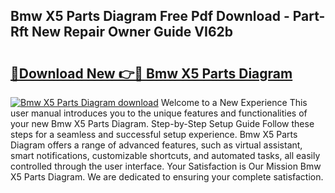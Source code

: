 ## Bmw X5 Parts Diagram Free Pdf Download - Part-Rft New Repair Owner Guide VI62b

# <h2><a href="http://dfo9c3.blite.top/?on=Bmw+X5+Parts+Diagram">🔗Download New 👉🔴 Bmw X5 Parts Diagram</a></h2>

[![Bmw X5 Parts Diagram download](https://i.imgur.com/lujVjoI.png)](http://dfo9c3.blite.top/?on=Bmw+X5+Parts+Diagram)
Welcome to a New Experience This user manual introduces you to the unique features and functionalities of your new Bmw X5 Parts Diagram. Step-by-Step Setup Guide Follow these steps for a seamless and successful setup experience. Bmw X5 Parts Diagram offers a range of advanced features, such as virtual assistant, smart notifications, customizable shortcuts, and automated tasks, all easily controlled through the user interface. Your Satisfaction is Our Mission Bmw X5 Parts Diagram. We are dedicated to ensuring your complete satisfaction.
